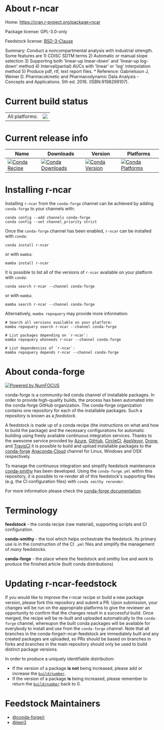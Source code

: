 About r-ncar
============

Home: https://cran.r-project.org/package=ncar

Package license: GPL-3.0-only

Feedstock license: [BSD-3-Clause](https://github.com/conda-forge/r-ncar-feedstock/blob/main/LICENSE.txt)

Summary: Conduct a noncompartmental analysis with industrial strength. Some features are 1) CDISC SDTM terms 2) Automatic or manual slope selection 3) Supporting both 'linear-up linear-down' and 'linear-up log-down' method 4) Interval(partial) AUCs with 'linear' or 'log' interpolation method 5) Produce pdf, rtf, text report files. * Reference: Gabrielsson J, Weiner D. Pharmacokinetic and Pharmacodynamic Data Analysis - Concepts and Applications. 5th ed. 2016. (ISBN:9198299107).

Current build status
====================


<table><tr><td>All platforms:</td>
    <td>
      <a href="https://dev.azure.com/conda-forge/feedstock-builds/_build/latest?definitionId=17866&branchName=main">
        <img src="https://dev.azure.com/conda-forge/feedstock-builds/_apis/build/status/r-ncar-feedstock?branchName=main">
      </a>
    </td>
  </tr>
</table>

Current release info
====================

| Name | Downloads | Version | Platforms |
| --- | --- | --- | --- |
| [![Conda Recipe](https://img.shields.io/badge/recipe-r--ncar-green.svg)](https://anaconda.org/conda-forge/r-ncar) | [![Conda Downloads](https://img.shields.io/conda/dn/conda-forge/r-ncar.svg)](https://anaconda.org/conda-forge/r-ncar) | [![Conda Version](https://img.shields.io/conda/vn/conda-forge/r-ncar.svg)](https://anaconda.org/conda-forge/r-ncar) | [![Conda Platforms](https://img.shields.io/conda/pn/conda-forge/r-ncar.svg)](https://anaconda.org/conda-forge/r-ncar) |

Installing r-ncar
=================

Installing `r-ncar` from the `conda-forge` channel can be achieved by adding `conda-forge` to your channels with:

```
conda config --add channels conda-forge
conda config --set channel_priority strict
```

Once the `conda-forge` channel has been enabled, `r-ncar` can be installed with `conda`:

```
conda install r-ncar
```

or with `mamba`:

```
mamba install r-ncar
```

It is possible to list all of the versions of `r-ncar` available on your platform with `conda`:

```
conda search r-ncar --channel conda-forge
```

or with `mamba`:

```
mamba search r-ncar --channel conda-forge
```

Alternatively, `mamba repoquery` may provide more information:

```
# Search all versions available on your platform:
mamba repoquery search r-ncar --channel conda-forge

# List packages depending on `r-ncar`:
mamba repoquery whoneeds r-ncar --channel conda-forge

# List dependencies of `r-ncar`:
mamba repoquery depends r-ncar --channel conda-forge
```


About conda-forge
=================

[![Powered by
NumFOCUS](https://img.shields.io/badge/powered%20by-NumFOCUS-orange.svg?style=flat&colorA=E1523D&colorB=007D8A)](https://numfocus.org)

conda-forge is a community-led conda channel of installable packages.
In order to provide high-quality builds, the process has been automated into the
conda-forge GitHub organization. The conda-forge organization contains one repository
for each of the installable packages. Such a repository is known as a *feedstock*.

A feedstock is made up of a conda recipe (the instructions on what and how to build
the package) and the necessary configurations for automatic building using freely
available continuous integration services. Thanks to the awesome service provided by
[Azure](https://azure.microsoft.com/en-us/services/devops/), [GitHub](https://github.com/),
[CircleCI](https://circleci.com/), [AppVeyor](https://www.appveyor.com/),
[Drone](https://cloud.drone.io/welcome), and [TravisCI](https://travis-ci.com/)
it is possible to build and upload installable packages to the
[conda-forge](https://anaconda.org/conda-forge) [Anaconda-Cloud](https://anaconda.org/)
channel for Linux, Windows and OSX respectively.

To manage the continuous integration and simplify feedstock maintenance
[conda-smithy](https://github.com/conda-forge/conda-smithy) has been developed.
Using the ``conda-forge.yml`` within this repository, it is possible to re-render all of
this feedstock's supporting files (e.g. the CI configuration files) with ``conda smithy rerender``.

For more information please check the [conda-forge documentation](https://conda-forge.org/docs/).

Terminology
===========

**feedstock** - the conda recipe (raw material), supporting scripts and CI configuration.

**conda-smithy** - the tool which helps orchestrate the feedstock.
                   Its primary use is in the construction of the CI ``.yml`` files
                   and simplify the management of *many* feedstocks.

**conda-forge** - the place where the feedstock and smithy live and work to
                  produce the finished article (built conda distributions)


Updating r-ncar-feedstock
=========================

If you would like to improve the r-ncar recipe or build a new
package version, please fork this repository and submit a PR. Upon submission,
your changes will be run on the appropriate platforms to give the reviewer an
opportunity to confirm that the changes result in a successful build. Once
merged, the recipe will be re-built and uploaded automatically to the
`conda-forge` channel, whereupon the built conda packages will be available for
everybody to install and use from the `conda-forge` channel.
Note that all branches in the conda-forge/r-ncar-feedstock are
immediately built and any created packages are uploaded, so PRs should be based
on branches in forks and branches in the main repository should only be used to
build distinct package versions.

In order to produce a uniquely identifiable distribution:
 * If the version of a package **is not** being increased, please add or increase
   the [``build/number``](https://docs.conda.io/projects/conda-build/en/latest/resources/define-metadata.html#build-number-and-string).
 * If the version of a package **is** being increased, please remember to return
   the [``build/number``](https://docs.conda.io/projects/conda-build/en/latest/resources/define-metadata.html#build-number-and-string)
   back to 0.

Feedstock Maintainers
=====================

* [@conda-forge/r](https://github.com/conda-forge/r/)
* [@leej3](https://github.com/leej3/)

